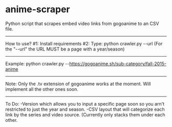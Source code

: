 # anime-scraper
Python script that scrapes embed video links from gogoanime to an CSV file.
- - - - - - - - - - - - - - - - - - - - - - - - - - - - - - - - - - - - - - - - -
How to use?
#1: Install requirements
#2: Type: python crawler.py --url (For the "--url" the URL MUST be a page with a year/season)
- - - - - - - - - - - - - - - - - - - - - - - - - - - - - - - - - - - - - - - - -
Example:
python crawler.py --https://gogoanime.sh/sub-category/fall-2015-anime
- - - - - - - - - - - - - - - - - - - - - - - - - - - - - - - - - - - - - - - - -
Note:
Only the .tv extension of gogoanime works at the moment. Will implement all the other ones soon.
- - - - - - - - - - - - - - - - - - - - - - - - - - - - - - - - - - - - - - - - -
To Do:
-Version which allows you to input a specific page soon so you arn't restricted to just the year and season.
-CSV layout that will categorize each link by the series and video source. (Currently only stacks them under each other.

